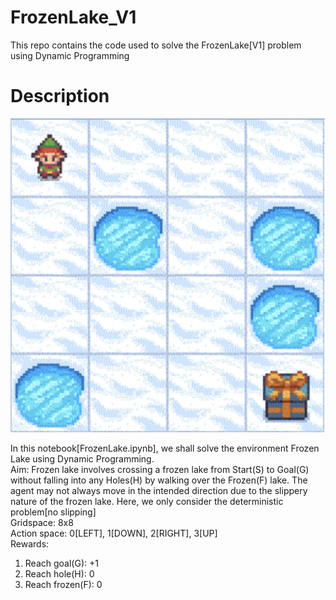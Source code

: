 # FrozenLake_V1
This repo contains the code used to solve the FrozenLake[V1] problem using Dynamic Programming

# Description
![alt text](https://github.com/kwquan/FrozenLake_V1/blob/main/FrozenLakeV1.png)

In this notebook[FrozenLake.ipynb], we shall solve the environment Frozen Lake using Dynamic Programming. \
Aim: Frozen lake involves crossing a frozen lake from Start(S) to Goal(G) without falling into any Holes(H) by walking over the Frozen(F) lake. 
The agent may not always move in the intended direction due to the slippery nature of the frozen lake. Here, we only consider the deterministic problem[no slipping] \
Gridspace: 8x8 \
Action space: 0[LEFT], 1[DOWN], 2[RIGHT], 3[UP] \
Rewards:
1) Reach goal(G): +1
2) Reach hole(H): 0
3) Reach frozen(F): 0

